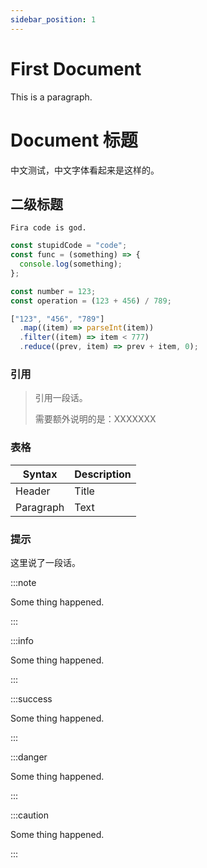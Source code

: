 ```yaml
---
sidebar_position: 1
---
```


# First Document

This is a paragraph.

# Document 标题

中文测试，中文字体看起来是这样的。

## 二级标题

`Fira code is god.`

```javascript
const stupidCode = "code";
const func = (something) => {
  console.log(something);
};

const number = 123;
const operation = (123 + 456) / 789;

["123", "456", "789"]
  .map((item) => parseInt(item))
  .filter((item) => item < 777)
  .reduce((prev, item) => prev + item, 0);
```

### 引用

> 引用一段话。
>
> 需要额外说明的是：XXXXXXX

### 表格

| Syntax    | Description |
| --------- | ----------- |
| Header    | Title       |
| Paragraph | Text        |

### 提示

这里说了一段话。

:::note

Some thing happened.

:::

:::info

Some thing happened.

:::

:::success

Some thing happened.

:::

:::danger

Some thing happened.

:::

:::caution

Some thing happened.

:::
